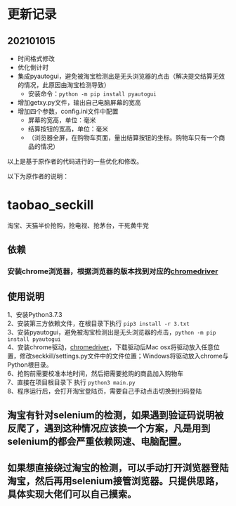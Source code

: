 
# 更新记录

## 202101015
- 时间格式修改
- 优化倒计时  
- 集成pyautogui，避免被淘宝检测出是无头浏览器的点击（解决提交结算无效的情况，此原因由淘宝检测导致）
    - 安装命令：```python -m pip install pyautogui```
- 增加getxy.py文件，输出自己电脑屏幕的宽高  
- 增加四个参数，config.ini文件中配置
  - 屏幕的宽高，单位：毫米
  - 结算按钮的宽高，单位：毫米
  - （浏览器全屏，在购物车页面，量出结算按钮的坐标。购物车只有一个商品的情况）



以上是基于原作者的代码进行的一些优化和修改。  

以下为原作者的说明：

# taobao_seckill
淘宝、天猫半价抢购，抢电视、抢茅台，干死黄牛党
## 依赖
### 安装chrome浏览器，根据浏览器的版本找到对应的[chromedriver](http://npm.taobao.org/mirrors/chromedriver/)

## 使用说明
1、安装Python3.7.3  
2、安装第三方依赖文件，在根目录下执行 ```pip3 install -r 3.txt```  
3、安装pyautogui，避免被淘宝检测出是无头浏览器的点击，```python -m pip install pyautogui```  
4、安装chrome驱动，[chromedriver](http://npm.taobao.org/mirrors/chromedriver/)，下载驱动后Mac osx将驱动放入任意位置，修改seckkill/settings.py文件中的文件位置；Windows将驱动放入chrome与Python根目录。  
6、抢购前需要校准本地时间，然后把需要抢购的商品加入购物车  
7、直接在项目根目录下 执行 ```python3 main.py```  
8、程序运行后，会打开淘宝登陆页，需要自己手动点击切换到扫码登陆  

## 淘宝有针对selenium的检测，如果遇到验证码说明被反爬了，遇到这种情况应该换一个方案，凡是用到selenium的都会严重依赖网速、电脑配置。
## 如果想直接绕过淘宝的检测，可以手动打开浏览器登陆淘宝，然后再用selenium接管浏览器。只提供思路，具体实现大佬们可以自己摸索。
